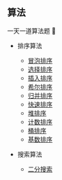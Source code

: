 ## 算法
一天一道算法题 👿

- 排序算法
  - [冒泡排序](https://github.com/martinoooo/algorithm/blob/master/sort/bubble.js)
  - [选择排序](https://github.com/martinoooo/algorithm/blob/master/sort/selection.js)
  - [插入排序](https://github.com/martinoooo/algorithm/blob/master/sort/insertion.js)
  - [希尔排序](https://github.com/martinoooo/algorithm/blob/master/sort/shell.js)
  - [归并排序](https://github.com/martinoooo/algorithm/blob/master/sort/merge.js)
  - [快速排序](https://github.com/martinoooo/algorithm/blob/master/sort/quick.js)
  - [堆排序](https://github.com/martinoooo/algorithm/blob/master/sort/heap.js)
  - [计数排序](https://github.com/martinoooo/algorithm/blob/master/sort/count.js)
  - [桶排序](https://github.com/martinoooo/algorithm/blob/master/sort/bucket.js)
  - [基数排序](https://github.com/martinoooo/algorithm/blob/master/sort/radix.js)

- 搜索算法
  - [二分搜索](https://github.com/martinoooo/algorithm/blob/master/search/binarySearch.js)
